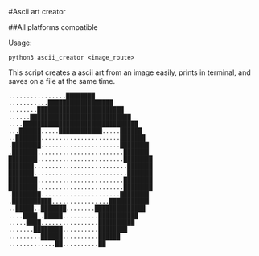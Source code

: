#Ascii art creator

##All platforms compatible


Usage:
```
python3 ascii_creator <image_route>
```

This script creates a ascii art from an image easily, prints in terminal, and saves on a file at the same time.

```
................████████
...........██████████████████
........████████████████████████
......████████████████████████████
....████████████████████████████████
...██████.....████████████.....██████
..███████......................███████
.████████......................████████
.███████........................███████
████████........................████████
███████..........................███████
███████..........................███████
████████........................████████
████████........................████████
.████████......................████████
.███████████................███████████
..█████..███████........██████████████
....████..█████..........███████████
.....████................██████████
.......████████..........████████
.........██████..........██████
.............██..........██
